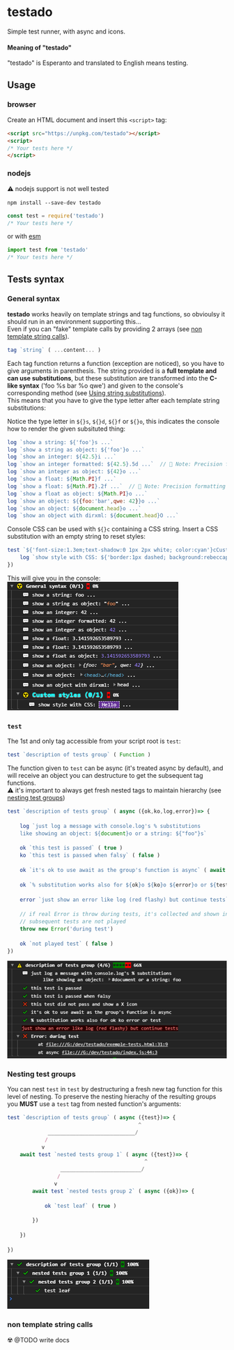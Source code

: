 # testado
Simple test runner, with async and icons.

#### Meaning of "testado"
"testado" is Esperanto and translated to English means testing.

## Usage

### browser

Create an HTML document and insert this `<script>` tag:

```html
<script src="https://unpkg.com/testado"></script>
<script>
/* Your tests here */
</script>
```

### nodejs
⚠️ nodejs support is not well tested

`npm install --save-dev testado`

```javascript
const test = require('testado')
/* Your tests here */
```
or with [esm](https://www.npmjs.com/package/esm-cli)
```javascript
import test from 'testado'
/* Your tests here */
```

## Tests syntax

### General syntax

**testado** works heavily on template strings and tag functions, so obvioulsy it should run in an environment supporting this...   
Even if you can "fake" template calls by providing 2 arrays (see [non template string calls](#non-template-string-calls)).

```javascript
tag `string` ( ...content... )
```
Each tag function returns a function (exception are noticed), so you have to give arguments in parenthesis.
The string provided is a **full template and can use substitutions**, but these substitution are transformed into the **C-like syntax** ('foo %s bar %o qwe') and given to the console's corresponding method (see [Using string substitutions](https://developer.mozilla.org/en-US/docs/Web/API/console#Using_string_substitutions)).  
This means that you have to give the type letter after each template string substitutions:

Notice the type letter in `${}s`, `${}d`, `${}f` or `${}o`, this indicates the console how to render the given subsituted thing:

```javascript
log `show a string: ${'foo'}s ...`
log `show a string as object: ${'foo'}o ...`
log `show an integer: ${42.5}i ...`
log `show an integer formatted: ${42.5}.5d ...`  // 📣 Note: Precision formatting doesn't work in Chrome
log `show an integer as object: ${42}o ...`
log `show a float: ${Math.PI}f ...`
log `show a float: ${Math.PI}.2f ...`  // 📣 Note: Precision formatting doesn't work in Chrome
log `show a float as object: ${Math.PI}o ...`
log `show an object: ${{foo:'bar',qwe: 42}}o ...`
log `show an object: ${document.head}o ...`
log `show an object with dirxml: ${document.head}O ...`
```

Console CSS can be used with `${}c` containing a CSS string. Insert a CSS substitution with an empty string to reset styles:

```javascript
test `${'font-size:1.3em;text-shadow:0 1px 2px white; color:cyan'}cCustom styles` ( ({log})=> {
	log `show style with CSS: ${'border:1px dashed; background:rebeccapurple'}c Hello ${''}c ...`
})
```

This will give you in the console:  
![substitutions](substitutions.png)


### `test`
The 1st and only tag accessible from your script root is `test`:

```javascript
test `description of tests group` ( Function )
```
The function given to `test` can be async (it's treated async by default), and will receive an object you can destructure to get the subsequent tag functions.  
⚠️ it's important to always get fresh nested tags to maintain hierarchy (see [nesting test groups](#nesting-test-groups))

```javascript
test `description of tests group` ( async ({ok,ko,log,error})=> {

	log `just log a message with console.log's % substitutions 
	like showing an object: ${document}o or a string: ${"foo"}s`
	
	ok `this test is passed` ( true )
	ko `this test is passed when falsy` ( false )
	
	ok `it's ok to use await as the group's function is async` ( await true )
	
	ok `% substitution works also for ${ok}o ${ko}o ${error}o or ${test}o` ( true )
	
	error `just show an error like log (red flashy) but continue tests`
	
	// if real Error is throw during tests, it's collected and shown in the result, but
	// subsequent tests are not played
	throw new Error('during test')
	
	ok `not played test` ( false )
})
```
![exemple](exemple.png)

### Nesting test groups

You can nest `test` in `test` by destructuring a fresh new tag function for this level of nesting.
To preserve the nesting hierachy of the resulting groups you **MUST** use a `test` tag from nested function's arguments:


```javascript
test `description of tests group` ( async ({test})=> {
	                                      ^
	         ____________________________/ 
	        /
	       v
	await test `nested tests group 1` ( async ({test})=> {
		                                    ^
		         __________________________/ 
		        /
		       v
		await test `nested tests group 2` ( async ({ok})=> {

			ok `test leaf` ( true )
		
		})
	
	})
	
})
```
![nesting](nested.png)

### non template string calls
☢️ @TODO write docs